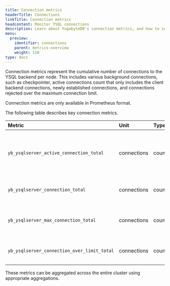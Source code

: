 ```yaml
---
title: Connection metrics
headerTitle: Connections
linkTitle: Connection metrics
headcontent: Monitor YSQL connections
description: Learn about YugabyteDB's connection metrics, and how to select and use the metrics.
menu:
  preview:
    identifier: connections
    parent: metrics-overview
    weight: 110
type: docs
---
```


Connection metrics represent the cumulative number of connections to the YSQL backend per node. This includes various background connections, such as checkpointer, active connections count that only includes the client backend connections, newly established connections, and connections rejected over the maximum connection limit.


Connection metrics are only available in Prometheus format.

The following table describes key connection metrics.

| Metric | Unit | Type | Description |
| :------ | :--- | :--- | :---------- |
| `yb_ysqlserver_active_connection_total` | connections | counter | The number of active client backend connections to YSQL server. If a client connection is executing a statement, it is considered an active connection. Any client connection not executing a statement is considered an idle connection.|
| `yb_ysqlserver_connection_total` | connections | counter | The total number of all connections to YSQL, which includes active connections, idle connections, and background connections. |
| `yb_ysqlserver_max_connection_total` | connections | counter | The total number of  connections that a YSQL server can support at given time. The default is 100 and value can be changed using `max connection` GUC flag |
| `yb_ysqlserver_connection_over_limit_total` | connections | counter | The number of connection requests rejected by the YSQL server over the maximum connection limit, based on `yb_ysqlserver_max_connection_total`.  |

These metrics can be aggregated across the entire cluster using appropriate aggregations.
